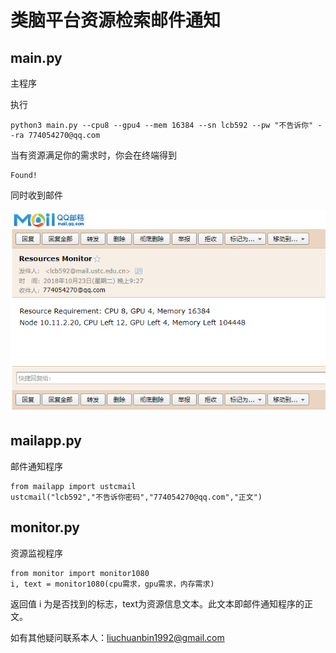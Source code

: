 # 类脑平台资源检索邮件通知

## main.py
主程序

执行

```shell
python3 main.py --cpu8 --gpu4 --mem 16384 --sn lcb592 --pw "不告诉你" --ra 774054270@qq.com
```

当有资源满足你的需求时，你会在终端得到

```shell
Found!
```

同时收到邮件

![image](./img/mail.png)

## mailapp.py
邮件通知程序

```shell
from mailapp import ustcmail
ustcmail("lcb592","不告诉你密码","774054270@qq.com","正文")
```

## monitor.py
资源监视程序

```shell
from monitor import monitor1080
i, text = monitor1080(cpu需求，gpu需求，内存需求)
```
返回值 i 为是否找到的标志，text为资源信息文本。此文本即邮件通知程序的正文。


如有其他疑问联系本人：liuchuanbin1992@gmail.com